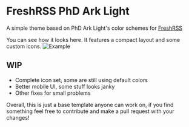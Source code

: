 # FreshRSS PhD Ark Light

A simple theme based on PhD Ark Light's color schemes for
[FreshRSS](https://freshrss.org)

You can see how it looks here. It features a compact layout and some
custom icons.
![Example](./thumbs/original.png)

## WIP

- Complete icon set, some are still using default colors
- Better mobile UI, some stuff looks janky
- Other fixes for small problems


Overall, this is just a base template anyone can work on, if you find
something feel free to contribute and make a pull request with your
changes!
